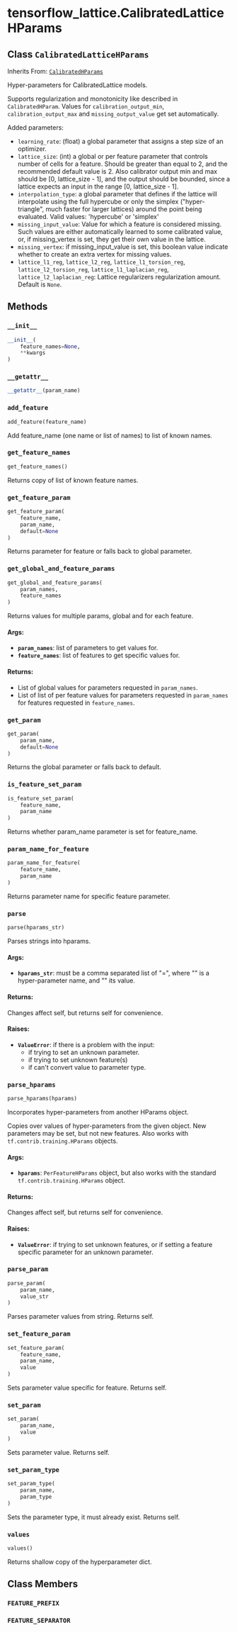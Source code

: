 <div itemscope itemtype="http://developers.google.com/ReferenceObject">
<meta itemprop="name" content="tensorflow_lattice.CalibratedLatticeHParams" />
<meta itemprop="property" content="__getattr__"/>
<meta itemprop="property" content="__init__"/>
<meta itemprop="property" content="add_feature"/>
<meta itemprop="property" content="get_feature_names"/>
<meta itemprop="property" content="get_feature_param"/>
<meta itemprop="property" content="get_global_and_feature_params"/>
<meta itemprop="property" content="get_param"/>
<meta itemprop="property" content="is_feature_set_param"/>
<meta itemprop="property" content="param_name_for_feature"/>
<meta itemprop="property" content="parse"/>
<meta itemprop="property" content="parse_hparams"/>
<meta itemprop="property" content="parse_param"/>
<meta itemprop="property" content="set_feature_param"/>
<meta itemprop="property" content="set_param"/>
<meta itemprop="property" content="set_param_type"/>
<meta itemprop="property" content="values"/>
<meta itemprop="property" content="FEATURE_PREFIX"/>
<meta itemprop="property" content="FEATURE_SEPARATOR"/>
</div>

# tensorflow_lattice.CalibratedLatticeHParams

## Class `CalibratedLatticeHParams`

Inherits From: [`CalibratedHParams`](../tensorflow_lattice/CalibratedHParams.md)

Hyper-parameters for CalibratedLattice models.

Supports regularization and monotonicity like described in `CalibratedHParam`.
Values for `calibration_output_min`, `calibration_output_max` and 
`missing_output_value` get set automatically.

Added parameters:

* `learning_rate`: (float) a global parameter that assigns a step size of an
  optimizer.
* `lattice_size`: (int) a global or per feature parameter that controls number
  of cells for a feature. Should be greater than equal to 2, and the
  recommended default value is 2. Also calibrator output min and max should be
  [0, lattice_size - 1], and the output should be bounded, since a lattice
  expects an input in the range [0, lattice_size - 1].
* `interpolation_type`: a global parameter that defines if the lattice will
  interpolate using the full hypercube or only the simplex ("hyper-triangle",
  much faster for larger lattices) around the point being evaluated.
  Valid values: 'hypercube' or 'simplex'
* `missing_input_value`: Value for which a feature is considered missing. Such
  values are either automatically learned to some calibrated value, or,
  if missing_vertex is set, they get their own value in the lattice.
* `missing_vertex`: if missing_input_value is set, this boolean value indicate
  whether to create an extra vertex for missing values.
* `lattice_l1_reg`, `lattice_l2_reg`, `lattice_l1_torsion_reg`,
  `lattice_l2_torsion_reg`, `lattice_l1_laplacian_reg`,
  `lattice_l2_laplacian_reg`: Lattice regularizers regularization amount.
  Default is `None`.

## Methods

<h3 id="__init__"><code>__init__</code></h3>

``` python
__init__(
    feature_names=None,
    **kwargs
)
```



<h3 id="__getattr__"><code>__getattr__</code></h3>

``` python
__getattr__(param_name)
```



<h3 id="add_feature"><code>add_feature</code></h3>

``` python
add_feature(feature_name)
```

Add feature_name (one name or list of names) to list of known names.

<h3 id="get_feature_names"><code>get_feature_names</code></h3>

``` python
get_feature_names()
```

Returns copy of list of known feature names.

<h3 id="get_feature_param"><code>get_feature_param</code></h3>

``` python
get_feature_param(
    feature_name,
    param_name,
    default=None
)
```

Returns parameter for feature or falls back to global parameter.

<h3 id="get_global_and_feature_params"><code>get_global_and_feature_params</code></h3>

``` python
get_global_and_feature_params(
    param_names,
    feature_names
)
```

Returns values for multiple params, global and for each feature.

#### Args:

* <b>`param_names`</b>: list of parameters to get values for.
* <b>`feature_names`</b>: list of features to get specific values for.


#### Returns:

* List of global values for parameters requested in `param_names`.
* List of list of per feature values for parameters requested in
  `param_names` for features requested in `feature_names`.

<h3 id="get_param"><code>get_param</code></h3>

``` python
get_param(
    param_name,
    default=None
)
```

Returns the global parameter or falls back to default.

<h3 id="is_feature_set_param"><code>is_feature_set_param</code></h3>

``` python
is_feature_set_param(
    feature_name,
    param_name
)
```

Returns whether param_name parameter is set for feature_name.

<h3 id="param_name_for_feature"><code>param_name_for_feature</code></h3>

``` python
param_name_for_feature(
    feature_name,
    param_name
)
```

Returns parameter name for specific feature parameter.

<h3 id="parse"><code>parse</code></h3>

``` python
parse(hparams_str)
```

Parses strings into hparams.

#### Args:

* <b>`hparams_str`</b>: must be a comma separated list of "<key>=<value>",
  where "<key>" is a hyper-parameter name, and "<value>" its value.


#### Returns:

Changes affect self, but returns self for convenience.


#### Raises:

* <b>`ValueError`</b>: if there is a problem with the input:
     * if trying to set an unknown parameter.
     * if trying to set unknown feature(s)
     * if can't convert value to parameter type.

<h3 id="parse_hparams"><code>parse_hparams</code></h3>

``` python
parse_hparams(hparams)
```

Incorporates hyper-parameters from another HParams object.

Copies over values of hyper-parameters from the given object. New parameters
may be set, but not new features. Also works with
`tf.contrib.training.HParams` objects.

#### Args:

* <b>`hparams`</b>: `PerFeatureHParams` object, but also works with the standard
    `tf.contrib.training.HParams` object.


#### Returns:

Changes affect self, but returns self for convenience.


#### Raises:

* <b>`ValueError`</b>: if trying to set unknown features, or if setting a feature
    specific parameter for an unknown parameter.

<h3 id="parse_param"><code>parse_param</code></h3>

``` python
parse_param(
    param_name,
    value_str
)
```

Parses parameter values from string. Returns self.

<h3 id="set_feature_param"><code>set_feature_param</code></h3>

``` python
set_feature_param(
    feature_name,
    param_name,
    value
)
```

Sets parameter value specific for feature. Returns self.

<h3 id="set_param"><code>set_param</code></h3>

``` python
set_param(
    param_name,
    value
)
```

Sets parameter value. Returns self.

<h3 id="set_param_type"><code>set_param_type</code></h3>

``` python
set_param_type(
    param_name,
    param_type
)
```

Sets the parameter type, it must already exist. Returns self.

<h3 id="values"><code>values</code></h3>

``` python
values()
```

Returns shallow copy of the hyperparameter dict.



## Class Members

<h3 id="FEATURE_PREFIX"><code>FEATURE_PREFIX</code></h3>

<h3 id="FEATURE_SEPARATOR"><code>FEATURE_SEPARATOR</code></h3>

